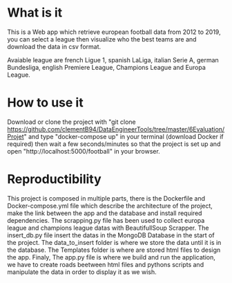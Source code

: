 
# What is it

This is a Web app which retrieve european football data from 2012 to 2019, you can select a league then visualize who the best teams are and download the data in csv format. 

Avaiable league are french Ligue 1, spanish LaLiga, italian Serie A, german Bundesliga, english Premiere League, Champions League and Europa League.



# How to use it

Download or clone the project with "git clone https://github.com/clementB94/DataEngineerTools/tree/master/6Evaluation/Projet" and type "docker-compose up" in your terminal (download Docker if required) then wait a few seconds/minutes so that the project is set up and open "http://localhost:5000/football" in your browser.  


# Reproductibility

This project is composed in multiple parts, there is the Dockerfile and Docker-compose.yml file which describe the architecture of the project, make the link between the app and the database and install required dependencies. The scrapping.py file has been used to collect europa league and champions league datas with BeautifullSoup Scrapper. The insert_db.py file insert the datas in the MongoDB Database in the start of the project. The data_to_insert folder is where we store the data until it is in the database. The Templates folder is where are stored html files to design the app. Finaly, The app.py file is where we build and run the application, we have to create roads beetween html files and pythons scripts and manipulate the data in order to display it as we wish.
